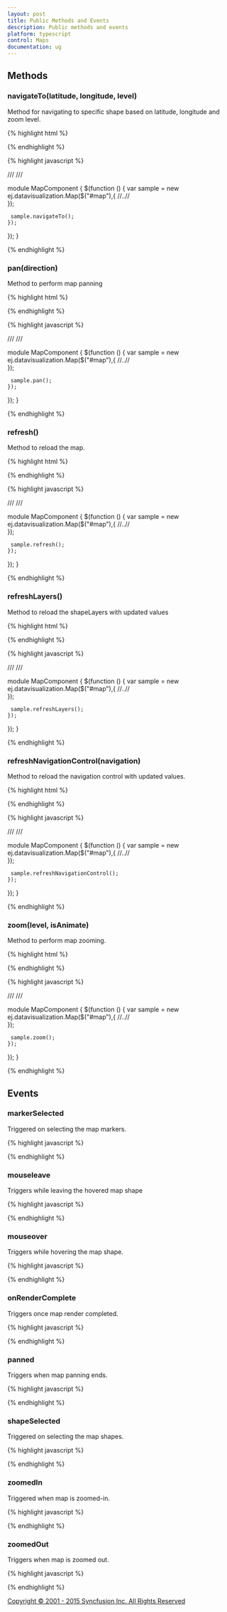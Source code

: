 ```yaml
---
layout: post
title: Public Methods and Events
description: Public methods and events
platform: typescript
control: Maps
documentation: ug
---
```



## Methods

### navigateTo(latitude, longitude, level)


Method for navigating to specific shape based on latitude, longitude and zoom level.




{% highlight html %}
 
<div id="map"></div> 

{% endhighlight %}


{% highlight javascript %}

/// <reference path="tsfiles/jquery.d.ts" />
/// <reference path="tsfiles/ej.web.all.d.ts" />

module MapComponent {
    $(function () {
        var sample = new ej.datavisualization.Map($("#map"),{
        //..//   
        });
 
     sample.navigateTo(); 
    });
});
}

{% endhighlight %}



### pan(direction)


Method to perform map panning



{% highlight html %}
 
<div id="map"></div> 

{% endhighlight %}


{% highlight javascript %}

/// <reference path="tsfiles/jquery.d.ts" />
/// <reference path="tsfiles/ej.web.all.d.ts" />

module MapComponent {
    $(function () {
        var sample = new ej.datavisualization.Map($("#map"),{
        //..//   
        });
 
     sample.pan(); 
    });
});
}

{% endhighlight %}



### refresh()


Method to reload the map.




{% highlight html %}
 
<div id="map"></div> 

{% endhighlight %}


{% highlight javascript %}

/// <reference path="tsfiles/jquery.d.ts" />
/// <reference path="tsfiles/ej.web.all.d.ts" />

module MapComponent {
    $(function () {
        var sample = new ej.datavisualization.Map($("#map"),{
        //..//   
        });
 
     sample.refresh(); 
    });
});
}

{% endhighlight %}



### refreshLayers()


Method to reload the shapeLayers with updated values




{% highlight html %}
 
<div id="map"></div> 

{% endhighlight %}


{% highlight javascript %}

/// <reference path="tsfiles/jquery.d.ts" />
/// <reference path="tsfiles/ej.web.all.d.ts" />

module MapComponent {
    $(function () {
        var sample = new ej.datavisualization.Map($("#map"),{
        //..//   
        });
 
     sample.refreshLayers(); 
    });
});
}

{% endhighlight %}



### refreshNavigationControl(navigation)


Method to reload the navigation control with updated values.




{% highlight html %}
 
<div id="map"></div> 

{% endhighlight %}


{% highlight javascript %}

/// <reference path="tsfiles/jquery.d.ts" />
/// <reference path="tsfiles/ej.web.all.d.ts" />

module MapComponent {
    $(function () {
        var sample = new ej.datavisualization.Map($("#map"),{
        //..//   
        });
 
     sample.refreshNavigationControl(); 
    });
});
}

{% endhighlight %}



### zoom(level, isAnimate)


Method to perform map zooming.




{% highlight html %}
 
<div id="map"></div> 

{% endhighlight %}


{% highlight javascript %}

/// <reference path="tsfiles/jquery.d.ts" />
/// <reference path="tsfiles/ej.web.all.d.ts" />

module MapComponent {
    $(function () {
        var sample = new ej.datavisualization.Map($("#map"),{
        //..//   
        });
 
     sample.zoom(); 
    });
});
}

{% endhighlight %}




## Events

### markerSelected


Triggered on selecting the map markers.


{% highlight javascript %}

<script>

//markerSelected event for Map 
  $(function () {
        var sample = new ej.datavisualization.Map($("#map"), {
              markerSelected: function () {
                 //..//
                }
            });
        });
       
</script>

{% endhighlight %}



### mouseleave


Triggers while leaving the hovered map shape


{% highlight javascript %}

<script>

//mouseleave event for Map 
  $(function () {
        var sample = new ej.datavisualization.Map($("#map"), {
              mouseleave: function () {
                 //..//
                }
            });
        });
       
</script>

{% endhighlight %}



### mouseover


Triggers while hovering the map shape.


{% highlight javascript %}

<script>

//mouseover event for Map 
  $(function () {
        var sample = new ej.datavisualization.Map($("#map"), {
              mouseover: function () {
                 //..//
                }
            });
        });
       
</script>

{% endhighlight %}


### onRenderComplete


Triggers once map render completed.


{% highlight javascript %}

<script>

//onRenderComplete event for Map 
  $(function () {
        var sample = new ej.datavisualization.Map($("#map"), {
              onRenderComplete: function () {
                 //..//
                }
            });
        });
       
</script>

{% endhighlight %}



### panned


Triggers when map panning ends.


{% highlight javascript %}

<script>

//panned event for Map 
  $(function () {
        var sample = new ej.datavisualization.Map($("#map"), {
              panned: function () {
                 //..//
                }
            });
        });
       
</script>

{% endhighlight %}



### shapeSelected


Triggered on selecting the map shapes.


{% highlight javascript %}

<script>

//shapeSelected event for Map 
  $(function () {
        var sample = new ej.datavisualization.Map($("#map"), {
              shapeSelected: function () {
                 //..//
                }
            });
        });
       
</script>

{% endhighlight %}



### zoomedIn


Triggered when map is zoomed-in.


{% highlight javascript %}

<script>

//zoomedIn event for Map 
  $(function () {
        var sample = new ej.datavisualization.Map($("#map"), {
              zoomedIn: function () {
                 //..//
                }
            });
        });
       
</script>

{% endhighlight %}



### zoomedOut


Triggers when map is zoomed out.



{% highlight javascript %}

<script>

//zoomedOut event for Map 
  $(function () {
        var sample = new ej.datavisualization.Map($("#map"), {
              zoomedOut: function () {
                 //..//
                }
            });
        });
       
</script>

{% endhighlight %}

<a class="" href="http://www.syncfusion.com/copyright" target="_blank">Copyright &copy; 2001 - 2015 Syncfusion Inc. All Rights Reserved</a>


